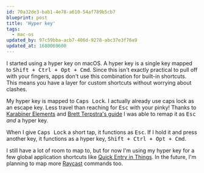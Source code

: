 ```yaml
---
id: 70a32de3-bab1-4e78-a610-54af789b5cb7
blueprint: post
title: 'Hyper key'
tags:
  - mac-os
updated_by: 97c59bba-acb7-406d-9278-abc37e3f76a9
updated_at: 1680069600
---
```

I started using a hyper key on macOS. A hyper key is a single key mapped to <kbd>Shift + Ctrl + Opt + Cmd</kbd>. Since this isn't exactly practical to pull off with your fingers, apps don't use this combination for built-in shortcuts. This means you have a layer for custom shortcuts without worrying about clashes.

My hyper key is mapped to <kbd>Caps Lock</kbd>. I actually already use caps lock as an escape key. Less travel than reaching for <kbd>Esc</kbd> with your pinky! Thanks to [Karabiner Elements](https://karabiner-elements.pqrs.org/) and [Brett Terpstra's guide](https://brettterpstra.com/2012/12/08/a-useful-caps-lock-key/) I was able to remap it as <kbd>Esc</kbd> _and_ a hyper key.

When I give <kbd>Caps Lock</kbd> a short tap, it functions as <kbd>Esc</kbd>. If I hold it and press another key, it functions as a hyper key, <kbd>Shift + Ctrl + Opt + Cmd</kbd>.

I still have a lot of room to map to, but for now I'm using my hyper key for a few global application shortcuts like [Quick Entry in Things](https://culturedcode.com/things/support/articles/2249437/). In the future, I'm planning to map more [Raycast](https://www.raycast.com/) commands too.
